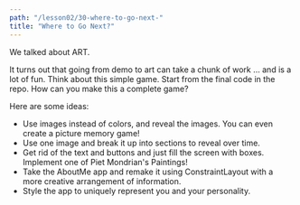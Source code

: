 ```yaml
---
path: "/lesson02/30-where-to-go-next-"
title: "Where to Go Next?"
---
```

<youtube id="k1ZF-PCMjgY"></youtube>

<p>We talked about ART. </p>
<p>It turns out that going from demo to art can take a chunk of work … and is a lot of fun.
Think about this simple game.
Start from the final code in the repo.
How can you make this a complete game? </p>
<p>Here are some ideas:</p>
<ul>
<li>Use images instead of colors, and reveal the images. You can even create a picture memory game! </li>
<li>Use one image and break it up into sections to reveal over time. </li>
<li>Get rid of the text and buttons and just fill the screen with boxes. Implement one of Piet Mondrian's Paintings!</li>
<li>Take the AboutMe app and remake it using ConstraintLayout with a more creative arrangement of information. </li>
<li>Style the app to uniquely represent you and your personality.</li>
</ul>
